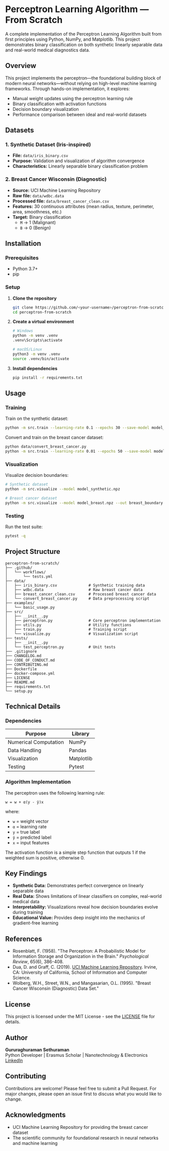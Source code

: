 # Perceptron Learning Algorithm — From Scratch

A complete implementation of the Perceptron Learning Algorithm built from first principles using Python, NumPy, and Matplotlib. This project demonstrates binary classification on both synthetic linearly separable data and real-world medical diagnostics data.

## Overview

This project implements the perceptron—the foundational building block of modern neural networks—without relying on high-level machine learning frameworks. Through hands-on implementation, it explores:

- Manual weight updates using the perceptron learning rule
- Binary classification with activation functions
- Decision boundary visualization
- Performance comparison between ideal and real-world datasets

## Datasets

### 1. Synthetic Dataset (Iris-inspired)
- **File:** `data/iris_binary.csv`
- **Purpose:** Validation and visualization of algorithm convergence
- **Characteristics:** Linearly separable binary classification problem

### 2. Breast Cancer Wisconsin (Diagnostic)
- **Source:** UCI Machine Learning Repository
- **Raw file:** `data/wdbc.data`
- **Processed file:** `data/breast_cancer_clean.csv`
- **Features:** 30 continuous attributes (mean radius, texture, perimeter, area, smoothness, etc.)
- **Target:** Binary classification
  - `M` → 1 (Malignant)
  - `B` → 0 (Benign)

## Installation

### Prerequisites
- Python 3.7+
- pip

### Setup

1. **Clone the repository**
   ```bash
   git clone https://github.com/<your-username>/perceptron-from-scratch.git
   cd perceptron-from-scratch
   ```

2. **Create a virtual environment**
   ```bash
   # Windows
   python -m venv .venv
   .venv\Scripts\activate
   
   # macOS/Linux
   python3 -m venv .venv
   source .venv/bin/activate
   ```

3. **Install dependencies**
   ```bash
   pip install -r requirements.txt
   ```

## Usage

### Training

Train on the synthetic dataset:
```bash
python -m src.train --learning-rate 0.1 --epochs 30 --save-model model_synthetic.npz
```

Convert and train on the breast cancer dataset:
```bash
python data/convert_breast_cancer.py
python -m src.train --learning-rate 0.01 --epochs 50 --save-model model_breast.npz
```

### Visualization

Visualize decision boundaries:
```bash
# Synthetic dataset
python -m src.visualize --model model_synthetic.npz

# Breast cancer dataset
python -m src.visualize --model model_breast.npz --out breast_boundary.png
```

### Testing

Run the test suite:
```bash
pytest -q
```

## Project Structure

```
perceptron-from-scratch/
├── .github/
│   └── workflows/
│       └── tests.yml
├── data/
│   ├── iris_binary.csv              # Synthetic training data
│   ├── wdbc.data                    # Raw breast cancer data
│   ├── breast_cancer_clean.csv      # Processed breast cancer data
│   └── convert_breast_cancer.py     # Data preprocessing script
├── examples/
│   └── basic_usage.py
├── src/
│   ├── __init__.py
│   ├── perceptron.py                # Core perceptron implementation
│   ├── utils.py                     # Utility functions
│   ├── train.py                     # Training script
│   └── visualize.py                 # Visualization script
├── tests/
│   ├── __init__.py
│   └── test_perceptron.py           # Unit tests
├── .gitignore
├── CHANGELOG.md
├── CODE_OF_CONDUCT.md
├── CONTRIBUTING.md
├── Dockerfile
├── docker-compose.yml
├── LICENSE
├── README.md
├── requirements.txt
└── setup.py
```

## Technical Details

### Dependencies

| Purpose | Library |
|---------|---------|
| Numerical Computation | NumPy |
| Data Handling | Pandas |
| Visualization | Matplotlib |
| Testing | Pytest |

### Algorithm Implementation

The perceptron uses the following learning rule:

```
w = w + α(y - ŷ)x
```

where:
- `w` = weight vector
- `α` = learning rate
- `y` = true label
- `ŷ` = predicted label
- `x` = input features

The activation function is a simple step function that outputs 1 if the weighted sum is positive, otherwise 0.

## Key Findings

- **Synthetic Data:** Demonstrates perfect convergence on linearly separable data
- **Real Data:** Shows limitations of linear classifiers on complex, real-world medical data
- **Interpretability:** Visualizations reveal how decision boundaries evolve during training
- **Educational Value:** Provides deep insight into the mechanics of gradient-free learning

## References

- Rosenblatt, F. (1958). "The Perceptron: A Probabilistic Model for Information Storage and Organization in the Brain." *Psychological Review*, 65(6), 386-408.
- Dua, D. and Graff, C. (2019). [UCI Machine Learning Repository](http://archive.ics.uci.edu/ml). Irvine, CA: University of California, School of Information and Computer Science.
- Wolberg, W.H., Street, W.N., and Mangasarian, O.L. (1995). "Breast Cancer Wisconsin (Diagnostic) Data Set."

## License

This project is licensed under the MIT License - see the [LICENSE](LICENSE) file for details.

## Author

**Gururaghuraman Sethuraman**  
Python Developer | Erasmus Scholar | Nanotechnology & Electronics  
[LinkedIn](https://www.linkedin.com/in/gururaghuraman/)

## Contributing

Contributions are welcome! Please feel free to submit a Pull Request. For major changes, please open an issue first to discuss what you would like to change.

## Acknowledgments

- UCI Machine Learning Repository for providing the breast cancer dataset
- The scientific community for foundational research in neural networks and machine learning
